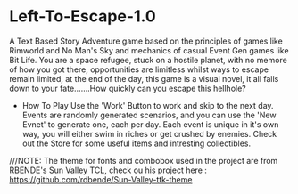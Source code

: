 # Left-To-Escape-1.0

A Text Based Story Adventure game based on the principles of games like Rimworld and No Man's Sky and mechanics of casual Event Gen games like Bit Life.
You are a space refugee, stuck on a hostile planet, with no memore of how you got there, opportunities are limitless whilst ways to escape remain limited, at the end of the day, this game is a visual novel, it all falls down to your fate.......How quickly can you escape this hellhole?


* How To Play
Use the 'Work' Button to work and skip to the next day.
Events are randomly generated scenarios, and you can use the 'New Evnet' to generate one, each per day.
Each event is unique in it's own way, you will either swim in riches or get crushed by enemies. Check out the Store for some useful items and intresting collectibles.


///NOTE: The theme for fonts and combobox used in the project are from RBENDE's Sun Valley TCL, check ou his project here : https://github.com/rdbende/Sun-Valley-ttk-theme

